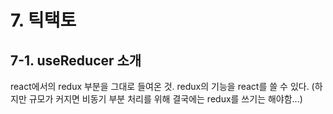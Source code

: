 # 7. 틱택토

## 7-1. useReducer 소개

react에서의 redux 부분을 그대로 들여온 것.
redux의 기능을 react를 쓸 수 있다.
(하지만 규모가 커지면 비동기 부분 처리를 위해 결국에는 redux를 쓰기는 해야함...)
